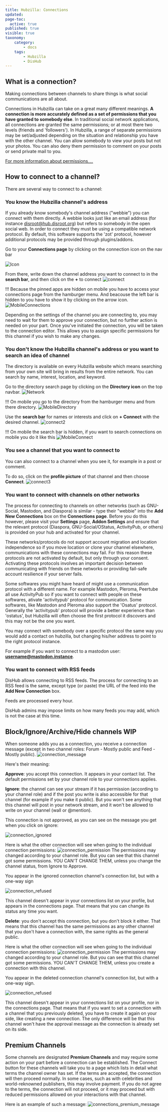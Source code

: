 ```yaml
---
title: Hubzilla: Connections
updated:
page-toc:
  active: true
published: true
visible: true
taxonomy:
    category:
        - docs
    tags:
        - Hubzilla
        - DisHub
---
```


## What is a connection?
Making connections between channels to share things is what social communications are all about.

Connections in Hubzilla can take on a great many different meanings. **A connection is more accurately defined as a set of permissions that you have granted to somebody else**. In traditional social network applications, all connections are granted the same permissions; or at most there two levels (friends and 'followers'). In Hubzilla, a range of separate permissions may be set/adjusted depending on the situation and relationship you have with the other channel. You can allow somebody to view your posts but not your photos. You can also deny them permission to comment on your posts or send private mail to you.

[For more information about permissions....](../permissions/)

## How to connect to a channel?
There are several way to connect to a channel:

### You know the Hubzilla channel's address
If you already know somebody's channel address ("webbie") you can connect with them directly. A webbie looks just like an email address (for instance disroot@hub.disroot.org) but refers to somebody in the open social web. In order to connect they must be using a compatible network protocol. By default, this software supports the 'zot' protocol, however additional protocols may be provided through plugins/addons.

Go to your **Connections page** by clicking on the connection icon on the nav bar

![Icon](en/ConnectionIcon.png)

From there, write down the channel address you want to connect to in the **search bar**, and then click on the **+** to connect
![connect](en/Connect1.gif)

!!! Because the pinned apps are hidden on mobile you have to access your connections page from the hamburger menu. And beacouse the left bar is hidden to you have to show it by clicking on the arrow icon. ![MobileConnections](en/MobileConnections.gif)

Depending on the settings of the channel you are connecting to, you may need to wait for them to approve your connection, but no further action is needed on your part. Once you've initiated the connection, you will be taken to the connection editor. This allows you to assign specific permissions for this channel if you wish to make any changes.

### You don't know the Hubzilla channel's address or you want to search an idea of channel
The directory is available on every Hubzilla website which means searching from your own site will bring in results from the entire network. You can search by name, interest, location, and keyword.

Go to the directory search page by clicking on the **Directory icon** on the top navbar.
![Network](en/Network.png)

!!! On mobile you go to the directory from the hamburger menu and from there directory. ![MobileDirectory](en/MobileDirectory.png)

Use the **search bar** for names or interests and click on **+ Connect** with the desired channel. ![connect2](en/Connect2.gif)

!!! On mobile the search bar is hidden, if you want to search connections on mobile you do it like this ![MobileConnect](en/MobileConnect.gif)

### You see a channel that you want to connect to
You can also connect to a channel when you see it, for example in a post or comment.

To do so, click on the **profile picture** of that channel and then choose **Connect**.
 ![connect3](en/Connect3.gif)

### You want to connect with channels on other networks
The process for connecting to channels on other networks (such as GNU-Social, Mastodon, and Diaspora) is similar - type their "webbie" into the **Add New Connections** box on the **Connections page**. Before you do this however, please visit your **Settings** page, **Addon Settings** and ensure that the relevant protocol (Diaspora, GNU-Social/OStatus, ActivityPub, or others) is provided on your hub and activated for your channel.

These networks/protocols do not support account migration and location independence so if you move location or clone your channel elsewhere, communications with these connections may fail. For this reason these protocols are not activated by default, but only through your consent. Activating these protocols involves an important decision between communicating with friends on these networks or providing fail-safe account resilience if your server fails.    

Some softwares you might have heard of might use a communication protocol with a different name. For example Mastodon, Pleroma, Peertube all use ActivityPub so if you want to connect with people on these softwares, ativate  'activitypub' protocol for communication.
Some softwares, like Mastodon and Pleroma also support the 'Osatus' protocol.
Generally the 'activitypub' protocol will provide a better experience than 'ostatus', but Hubzilla will often choose the first protocol it discovers and this may not be the one you want.

You may connect with somebody over a specific protocol the same way you would add a contact on hubzilla, but changing his/her address to point to the right protocol instance.

For example if you want to connect to a mastodon user: **username@mastodon.instance**.


### You want to connect with RSS feeds
DisHub allows connecting to RSS feeds. The process for connecting to an RSS feed is the same, except type (or paste) the URL of the feed into the **Add New Connection** box.

Feeds are processed every hour.

DisHub admins may impose limits on how many feeds you may add, which is not the case at this time.


## Block/Ignore/Archive/Hide channels WIP
When someone adds you as a connection, you receive a connection message (except in two channel roles: Forum - Mostly public and Feed - Mostly public).
![connection_message](en/Connection_message.png)

Here's their meaning:

**Approve**: you accept this connection. It appears in your contact list. The default permissions set by your channel role to your connections applies.

**Ignore**: the channel can see your stream if it has permission (according to your channel role) and if the post you write is also accessible for that channel (for example if you make it public). But you won't see anything that this channel will post in your network stream, and it won't be allowed to write on your channel (wall or @mention).

This connection is not approved, as you can see on the message you get when you click on ignore:

![connection_ignored](en/Connection_ignored.png)

Here is what the other connection will see when going to the individual connection permissions:
![connection_permission](en/Connection_ignored_permission.png)
The permissions may changed according to your channel role. But you can see that this channel got some permissions. YOU CAN'T CHANGE THEM, unless you change the channel status, from Ignore to Approve.

You appear in the ignored connection channel's connection list, but with a one-way sign

![connection_refused](en/Connection_refused.png)

This channel doesn't appear in your connections list on your profile, but appears in the connections page. That means that you can change its status any time you want.


**Delete**: you don't accept this connection, but you don't block it either. That means that this channel has the same permissions as any other channel that you don't have a connection with, the same rights as the general public.

Here is what the other connection will see when going to the individual connection permissions:
![connection_permission](en/Connection_permission.png)
The permissions may changed according to your channel role. But you can see that this channel got some permissions. YOU CAN'T CHANGE THEM, unless you create a connection with this channel.

You appear in the deleted connection channel's connection list, but with a one-way sign.

![connection_refused](en/Connection_refused.png)

This channel doesn't appear in your connections list on your profile, nor in the connections page. That means that if you want to set a connection with a channel that you previously deleted, you have to create it again on your side, like creating a new connection. The only difference will be that this channel won't have the approval message as the connection is already set on its side.

## Premium Channels
Some channels are designated **Premium Channels** and may require some action on your part before a connection can be established. The Connect button for these channels will take you to a page which lists in detail what terms the channel owner has set. If the terms are accepted, the connection will then proceed normally. In some cases, such as with celebrities and world-reknowned publishers, this may involve payment. If you do not agree to the terms, the connection will not proceed, or it may proceed but with reduced permissions allowed on your interactions with that channel.

Here is an example of such a message:
![connections_premium_message](en/Connection_premium_message.png)
